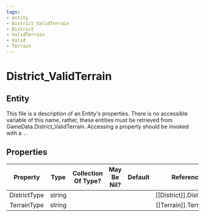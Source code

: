 ```yaml
---
tags:
- entity
- District_ValidTerrain
- District
- ValidTerrain
- Valid
- Terrain
---
```

# District_ValidTerrain
## Entity
This file is a description of an Entity's properties. There is no accessible variable of this name, rather, these entities must be retrieved from GameData.District_ValidTerrain. Accessing a property should be invoked with a `.`.
## Properties
|	Property	|	Type	|	Collection Of Type?	|	May Be Nil?	|	Default	|	References	|	Key	|	Notes	|
|	:-:	|	:-:	|	:-:	|	:-:	|	:-:	|	:-:	|	:-:	|	-:	|
|	DistrictType	|	string	|		|		|		|	[[District]].DistrictType	|		|	|
|	TerrainType	|	string	|		|		|		|	[[Terrain]].TerrainType	|		|	|
